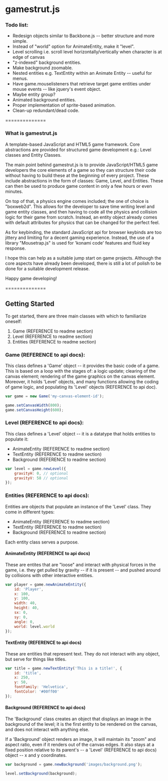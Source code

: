 gamestrut.js
==============

### Todo list:

* Redesign objects similar to Backbone.js -- better structure and more simple.
* Instead of "world" option for AnimateEntity, make it "level".
* Level scrolling i.e. scroll level horizontally/vertically when character is at edge of canvas
* "z-indexed" background entities.
* Make background zoomable.
* Nested entities e.g. TextEntity within an Animate Entity -- useful for menus.
* Have game.mouselisteners that retrieve target game entities under mouse events -- like jquery's event object.
* Maybe entity group?
* Animated background entities.
* Proper implementation of sprite-based animation.
* Clean-up redundant/dead code.

==============
### What is gamestrut.js

A template-based JavaScript and HTML5 game framework. Core abstractions are provided for structured game development e.g.: Level classes and Entity Classes. 

The main point behind gamestrut.js is to provide JavaScript/HTML5 game developers the core elements of a game so they can structure their code without having to build these at the beginning of every project. These include abstractions in the form of classes: Game, Level, and Entities. These can then be used to produce game content in only a few hours or even minutes. 

On top of that, a physics engine comes included; the one of choice is "boxweb2d". This allows for the developer to save time writing level and game entity classes, and then having to code all the physics and collision logic for their game from scratch. Instead, an entity object already comes with default attributes for physics that can be changed for the perfect feel. 

As for keybinding, the standard JavaScript api for browser keybinds are too jittery and limiting for a decent gaming experience. Instead, the use of a library "Mousetrap.js" is used for 'konami code' features and fluid key response.

I hope this can help as a suitable jump start on game projects. Although the core aspects have already been developed, there is still a lot of polish to be done for a suitable development release. 

Happy game developing! 

==============
## Getting Started

To get started, there are three main classes with which to familiarize oneself:

1. Game (REFERENCE to readme section)
2. Level (REFERENCE to readme section)
3. Entities (REFERENCE to readme section)

### Game (REFERENCE to api docs):

This class defines a 'Game' object -- it provides the basic code of a game. This is based on a loop with the stages of: a logic update; clearing of the canvas element; rendering of the game graphics on the canvas element. Moreover, it holds 'Level' objects, and many functions allowing the coding of game logic, and populating its 'Level' objects (REFERENCE to api doc).

~~~~ javascript
var game = new Game('my-canvas-element-id');

game.setCanvasWidth(800);
game.setCanvasHeight(600);
~~~~

### Level (REFERENCE to api docs):

This class defines a 'Level' object -- it is a datatype that holds entities to populate it:

* AnimateEntity (REFERENCE to readme section)
* TextEntity (REFERENCE to readme section)
* Background (REFERENCE to readme section)

~~~~ javascript
var level = game.newLevel({
	gravityH: 0, // optional
	gravityV: 58 // optional
});
~~~~

### Entities (REFERENCE to api docs):

Entities are objects that populate an instance of the 'Level' class. They come in different types:

* AnimateEntity (REFERENCE to readme section)
* TextEntity (REFERENCE to readme section)
* Background (REFERENCE to readme section)

Each entity class serves a purpose.

#### AnimateEntity (REFERENCE to api docs)

These are entites that are "loose" and interact with physical forces in the game, i.e. they get pulled by gravity -- if it is present -- and pushed around by collisions with other interactive entities.

~~~~ javascript 
var player = game.newAnimateEntity({
	id: 'Player',
	x: 100,
	y: 100,
	width: 40,
	height: 40,
	sx: 0,
	sy: 0,
	angle: 0, 
	world: level.world
});
~~~~
#### TextEntity (REFERENCE to api docs)

These are entities that represent text. They do not interact with any object, but serve for things like titles. 

~~~~ javascript
var title = game.newTextEntity('This is a title!', {
	id: 'title',
	x: 250,
	y: 50,
	fontFamily: 'Helvetica',
	fontColor: '#00ff00'
});
~~~~

#### Background (REFERENCE to api docs)

The 'Background' class creates an object that displays an image in the background of the level; it is the first entity to be rendered on the canvas, and does not interact with anything else.

If a 'Background' object renders an image, it will maintain its "zoom" and aspect ratio, even if it renders out of the canvas edges. It also stays at a fixed position relative to its parent's -- a 'Level' (REFERENCE to api docs) object -- x and y coordinates.

~~~~ javascript
var background = game.newBackground('images/background.png');

level.setBackground(background);
~~~~
